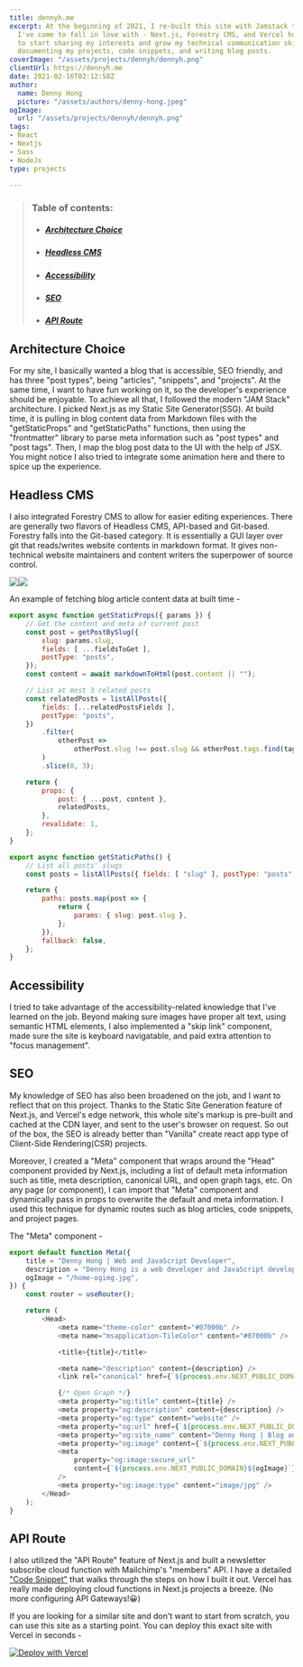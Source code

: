 ```yaml
---
title: dennyh.me
excerpt: At the beginning of 2021, I re-built this site with Jamstack technologies
  I've come to fall in love with - Next.js, Forestry CMS, and Vercel hosting. I want
  to start sharing my interests and grow my technical communication skills through
  documenting my projects, code snippets, and writing blog posts.
coverImage: "/assets/projects/dennyh/dennyh.png"
clientUrl: https://dennyh.me
date: 2021-02-16T02:12:58Z
author:
  name: Denny Hong
  picture: "/assets/authors/denny-hong.jpeg"
ogImage:
  url: "/assets/projects/dennyh/dennyh.png"
tags:
- React
- Nextjs
- Sass
- NodeJs
type: projects

---
```

<!-- ARTICLE OVERVIEW --> <blockquote> <h3>Table of contents:</h3> <ul> <li> <h5><a href='#ArchitectureChoice'>Architecture Choice</a></h5> </li>

<li> <h5><a href='#HeadlessCMS'>Headless CMS</a></h5>  </li> <li> <h5><a href="#Accessibility">Accessibility</a></h5> </li> <li> <h5><a href="#SEO">SEO</a></h5> </li> <li> <h5><a href="#APIRoute">API Route</a></h5> </li> </ul> </blockquote> <!-- END ARTICLE OVERVIEW -->

<h2 id="ArchitectureChoice">Architecture Choice</h2>

For my site, I basically wanted a blog that is accessible, SEO friendly, and has three "post types", being "articles", "snippets", and "projects". At the same time, I want to have fun working on it, so the developer's experience should be enjoyable. To achieve all that, I followed the modern "JAM Stack" architecture. I picked Next.js as my Static Site Generator(SSG). At build time, it is pulling in blog content data from Markdown files with the "getStaticProps" and "getStaticPaths" functions, then using the "frontmatter" library to parse meta information such as "post types" and "post tags". Then, I map the blog post data to the UI with the help of JSX. You might notice I also tried to integrate some animation here and there to spice up the experience.

<h2 id="HeadlessCMS">Headless CMS</h2>

I also integrated Forestry CMS to allow for easier editing experiences. There are generally two flavors of Headless CMS, API-based and Git-based. Forestry falls into the Git-based category. It is essentially a GUI layer over git that reads/writes website contents in markdown format. It gives non-technical website maintainers and content writers the superpower of source control.

![](/forestry-example.png)![](/forestry-example-2.png)

An example of fetching blog article content data at built time -

```JavaScript
export async function getStaticProps({ params }) {
	// Get the content and meta of current post
	const post = getPostBySlug({
		slug: params.slug,
		fields: [ ...fieldsToGet ],
		postType: "posts",
	});
	const content = await markdownToHtml(post.content || "");

	// List at most 3 related posts
	const relatedPosts = listAllPosts({
		fields: [...relatedPostsFields ],
		postType: "posts",
	})
		.filter(
			otherPost =>
				otherPost.slug !== post.slug && otherPost.tags.find(tag => otherPost.tags.includes(tag)),
		)
		.slice(0, 3);

	return {
		props: {
			post: { ...post, content },
			relatedPosts,
		},
		revalidate: 1,
	};
}

export async function getStaticPaths() {
	// List all posts' slugs
	const posts = listAllPosts({ fields: [ "slug" ], postType: "posts" });

	return {
		paths: posts.map(post => {
			return {
				params: { slug: post.slug },
			};
		}),
		fallback: false,
	};
}
```

<h2 id="Accessibility">Accessibility</h2>

I tried to take advantage of the accessibility-related knowledge that I've learned on the job. Beyond making sure images have proper alt text, using semantic HTML elements, I also implemented a "skip link" component, made sure the site is keyboard navigatable, and paid extra attention to "focus management".

<h2 id="SEO">SEO</h2>

My knowledge of SEO has also been broadened on the job, and I want to reflect that on this project. Thanks to the Static Site Generation feature of Next.js, and Vercel's edge network, this whole site's markup is pre-built and cached at the CDN layer, and sent to the user's browser on request. So out of the box, the SEO is already better than "Vanilla" create react app type of Client-Side Rendering(CSR) projects.

Moreover, I created a "Meta" component that wraps around the "Head" component provided by Next.js, including a list of default meta information such as title, meta description, canonical URL, and open graph tags, etc. On any page (or component), I can import that "Meta" component and dynamically pass in props to overwrite the default and meta information. I used this technique for dynamic routes such as blog articles, code snippets, and project pages.

The "Meta" component -

```JavaScript
export default function Meta({
	title = "Denny Hong | Web and JavaScript Developer",
	description = "Denny Hong is a web developer and JavaScript developer based in Seattle, WA.",
	ogImage = "/home-ogimg.jpg",
}) {
	const router = useRouter();

	return (
		<Head>
			<meta name="theme-color" content="#07000b" />
			<meta name="msapplication-TileColor" content="#07000b" />

			<title>{title}</title>

			<meta name="description" content={description} />
			<link rel="canonical" href={`${process.env.NEXT_PUBLIC_DOMAIN}${router.asPath}`} />

			{/* Open Graph */}
			<meta property="og:title" content={title} />
			<meta property="og:description" content={description} />
			<meta property="og:type" content="website" />
			<meta property="og:url" href={`${process.env.NEXT_PUBLIC_DOMAIN}${router.asPath}`} />
			<meta property="og:site_name" content="Denny Hong | Blog and Portfolio" />
			<meta property="og:image" content={`${process.env.NEXT_PUBLIC_DOMAIN}${ogImage}`} />
			<meta
				property="og:image:secure_url"
				content={`${process.env.NEXT_PUBLIC_DOMAIN}${ogImage}`}
			/>
			<meta property="og:image:type" content="image/jpg" />
		</Head>
	);
}
```

<h2 id="APIRoute">API Route</h2>

I also utilized the "API Route" feature of Next.js and built a newsletter subscribe cloud function with Mailchimp's "members" API. I have a detailed ["Code Snippet"](https://dennyh.me/snippets/mailchimp-subscribe) that walks through the steps on how I built it out. Vercel has really made deploying cloud functions in Next.js projects a breeze. (No more configuring API Gateways!😀)

If you are looking for a similar site and don't want to start from scratch, you can use this site as a starting point.
You can deploy this exact site with Vercel in seconds -

<a target="_blank" rel="noreferrer noopener" href="https://vercel.com/new/git/external?repository-url=https://github.com/dennyhong96/denny-hong" rel="nofollow"><img src="https://camo.githubusercontent.com/5e471e99e8e022cf454693e38ec843036ec6301e27ee1e1fa10325b1cb720584/68747470733a2f2f76657263656c2e636f6d2f627574746f6e" alt="Deploy with Vercel" data-canonical-src="https://vercel.com/button" style="max-width:100%;"></a>